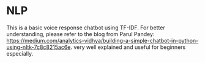 # NLP
This is a basic voice response chatbot using TF-IDF.
For better understanding, please refer to the blog from Parul Pandey: https://medium.com/analytics-vidhya/building-a-simple-chatbot-in-python-using-nltk-7c8c8215ac6e. very well explained and useful for beginners especially.
